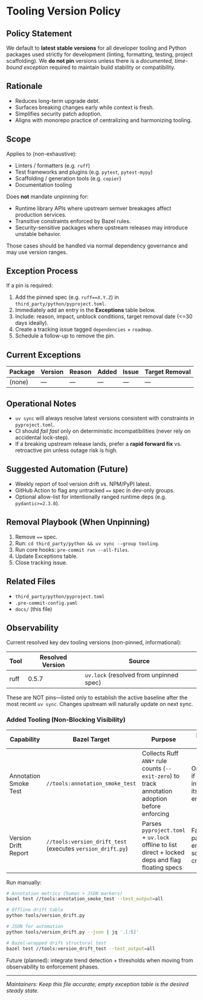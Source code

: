 # Tooling Version Policy

## Policy Statement

We default to **latest stable versions** for all developer tooling and Python packages used strictly for development (linting, formatting, testing, project scaffolding). We **do not pin** versions unless there is a *documented, time-bound exception* required to maintain build stability or compatibility.

## Rationale

- Reduces long-term upgrade debt.
- Surfaces breaking changes early while context is fresh.
- Simplifies security patch adoption.
- Aligns with monorepo practice of centralizing and harmonizing tooling.

## Scope

Applies to (non-exhaustive):

- Linters / formatters (e.g. `ruff`)
- Test frameworks and plugins (e.g. `pytest`, `pytest-mypy`)
- Scaffolding / generation tools (e.g. `copier`)
- Documentation tooling

Does **not** mandate unpinning for:

- Runtime library APIs where upstream semver breakages affect production services.
- Transitive constraints enforced by Bazel rules.
- Security-sensitive packages where upstream releases may introduce unstable behavior.

Those cases should be handled via normal dependency governance and may use version ranges.

## Exception Process

If a pin is required:

1. Add the pinned spec (e.g. `ruff==X.Y.Z`) in `third_party/python/pyproject.toml`.
2. Immediately add an entry in the **Exceptions** table below.
3. Include: reason, impact, unblock conditions, target removal date (<=30 days ideally).
4. Create a tracking issue tagged `dependencies` + `roadmap`.
5. Schedule a follow-up to remove the pin.

## Current Exceptions

| Package | Version | Reason | Added | Issue | Target Removal |
|---------|---------|--------|-------|-------|----------------|
| (none)  | —       | —      | —     | —     | —              |

## Operational Notes

- `uv sync` will always resolve latest versions consistent with constraints in `pyproject.toml`.
- CI should *fail fast* only on deterministic incompatibilities (never rely on accidental lock-step).
- If a breaking upstream release lands, prefer a **rapid forward fix** vs. retroactive pin unless outage risk is high.

## Suggested Automation (Future)

- Weekly report of tool version drift vs. NPM/PyPI latest.
- GitHub Action to flag any untracked `==` spec in dev-only groups.
- Optional allow-list for intentionally ranged runtime deps (e.g. `pydantic>=2.3.0`).

## Removal Playbook (When Unpinning)

1. Remove `==` spec.
2. Run: `cd third_party/python && uv sync --group tooling`.
3. Run core hooks: `pre-commit run --all-files`.
4. Update Exceptions table.
5. Close tracking issue.

## Related Files

- `third_party/python/pyproject.toml`
- `.pre-commit-config.yaml`
- `docs/` (this file)

## Observability

Current resolved key dev tooling versions (non-pinned, informational):

| Tool | Resolved Version | Source |
|------|------------------|--------|
| ruff | 0.5.7 | `uv.lock` (resolved from unpinned spec) |

These are NOT pins—listed only to establish the active baseline after the most recent `uv sync`. Changes upstream will naturally update on next sync.

### Added Tooling (Non-Blocking Visibility)

| Capability | Bazel Target | Purpose | Failure Mode |
|------------|--------------|---------|--------------|
| Annotation Smoke Test | `//tools:annotation_smoke_test` | Collects Ruff `ANN*` rule counts (`--exit-zero`) to track annotation adoption before enforcing | Only fails if Ruff invocation itself errors |
| Version Drift Report | `//tools:version_drift_test` (executes `version_drift.py`) | Parses `pyproject.toml` + `uv.lock` offline to list direct + locked deps and flag floating specs | Fails if parsing errors or script crashes |

Run manually:

```bash
# Annotation metrics (human + JSON markers)
bazel test //tools:annotation_smoke_test --test_output=all

# Offline drift table
python tools/version_drift.py

# JSON for automation
python tools/version_drift.py --json | jq '.[:5]'

# Bazel-wrapped drift structural test
bazel test //tools:version_drift_test --test_output=all
```

Future (planned): integrate trend detection + thresholds when moving from observability to enforcement phases.

---

*Maintainers: Keep this file accurate; empty exception table is the desired steady state.*
